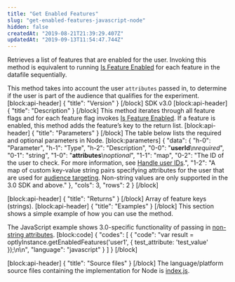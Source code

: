 ```yaml
---
title: "Get Enabled Features"
slug: "get-enabled-features-javascript-node"
hidden: false
createdAt: "2019-08-21T21:39:29.407Z"
updatedAt: "2019-09-13T11:54:47.744Z"
---
```

Retrieves a list of features that are enabled for the user. Invoking this method is equivalent to running [Is Feature Enabled](doc:is-feature-enabled-javascript-node) for each feature in the datafile sequentially.

This method takes into account the user `attributes` passed in, to determine if the user is part of the audience that qualifies for the experiment.  
[block:api-header]
{
  "title": "Version"
}
[/block]
SDK v3.0
[block:api-header]
{
  "title": "Description"
}
[/block]
This method iterates through all feature flags and for each feature flag invokes [Is Feature Enabled](doc:is-feature-enabled-javascript-node). If a feature is enabled, this method adds the feature’s key to the return list.
[block:api-header]
{
  "title": "Parameters"
}
[/block]
The table below lists the required and optional parameters in Node.
[block:parameters]
{
  "data": {
    "h-0": "Parameter",
    "h-1": "Type",
    "h-2": "Description",
    "0-0": "**userId**\n*required*",
    "0-1": "string",
    "1-0": "**attributes**\n*optional*",
    "1-1": "map",
    "0-2": "The ID of the user to check. For more information, see [Handle user IDs](doc:handle-user-ids).",
    "1-2": "A map of custom key-value string pairs specifying attributes for the user that are used for [audience targeting](doc:audiences). Non-string values are only supported in the 3.0 SDK and above."
  },
  "cols": 3,
  "rows": 2
}
[/block]

[block:api-header]
{
  "title": "Returns"
}
[/block]
Array of feature keys (strings).
[block:api-header]
{
  "title": "Examples"
}
[/block]
This section shows a simple example of how you can use the method.

The JavaScript example shows 3.0-specific functionality of passing in [non-string attributes](doc:target-audiences). 
[block:code]
{
  "codes": [
    {
      "code": "var result = optlyInstance.getEnabledFeatures('user1', { test_attribute: 'test_value' });\n\n",
      "language": "javascript"
    }
  ]
}
[/block]

[block:api-header]
{
  "title": "Source files"
}
[/block]
The language/platform source files containing the implementation for Node is [index.js](https://github.com/optimizely/node-sdk/blob/master/lib/optimizely/index.js).